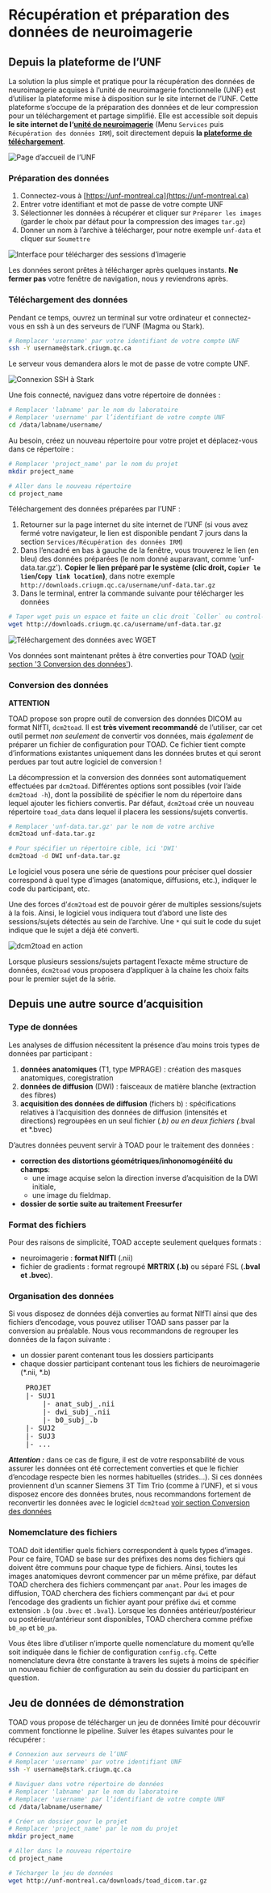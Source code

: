 # Récupération et préparation des données de neuroimagerie

## Depuis la plateforme de l’UNF

La solution la plus simple et pratique pour la récupération des données de neuroimagerie acquises à l’unité de neuroimagerie fonctionnelle (UNF) est d’utiliser la plateforme mise à disposition sur le site internet de l’UNF.
Cette plateforme s’occupe de la préparation des données et de leur compression pour un téléchargement et partage simplifié.
Elle est accessible soit depuis **le site internet de l‘[unité de neuroimagerie](http://www.unf-montreal.ca)** (Menu `Services` puis `Récupération des données IRM`), soit directement depuis **la [plateforme de téléchargement](https://unf-montreal.ca)**.

![Page d’accueil de l’UNF](../figs/unf_website_home.png)

### Préparation des données

1. Connectez-vous à [https://unf-montreal.ca](https://unf-montreal.ca)
2. Entrer votre identifiant et mot de passe de votre compte UNF
3. Sélectionner les données à récupérer et cliquer sur `Préparer les images` (garder le choix par défaut pour la compression des images `tar.gz`)
4. Donner un nom à l’archive à télécharger, pour notre exemple `unf-data` et cliquer sur `Soumettre`

![Interface pour télécharger des sessions d’imagerie](../figs/unf_get_data.png)

Les données seront prêtes à télécharger après quelques instants.
**Ne fermer pas** votre fenêtre de navigation, nous y reviendrons après.

### Téléchargement des données

Pendant ce temps, ouvrez un terminal sur votre ordinateur et connectez-vous en ssh à un des serveurs de l’UNF (Magma ou Stark).

~~~bash
# Remplacer 'username' par votre identifiant de votre compte UNF
ssh -Y username@stark.criugm.qc.ca
~~~ 

Le serveur vous demandera alors le mot de passe de votre compte UNF.

![Connexion SSH à Stark](../figs/terminal_ssh.png)

Une fois connecté, naviguez  dans votre répertoire de données :

~~~bash
# Remplacer 'labname' par le nom du laboratoire 
# Remplacer 'username' par l’identifiant de votre compte UNF
cd /data/labname/username/
~~~

Au besoin, créez un nouveau répertoire pour votre projet et déplacez-vous dans ce répertoire :

~~~bash
# Remplacer 'project_name' par le nom du projet
mkdir project_name

# Aller dans le nouveau répertoire
cd project_name
~~~

Téléchargement des données préparées par l’UNF :

1. Retourner sur la page internet du site internet de l’UNF (si vous avez fermé votre navigateur, le lien est disponible pendant 7 jours dans la section `Services/Récupération des données IRM`)
2. Dans l’encadré en bas à gauche de la fenêtre, vous trouverez le lien (en bleu) des données préparées (le nom donné auparavant, comme 'unf-data.tar.gz'). **Copier le lien préparé par le système (clic droit, `Copier le lien`/`Copy link location`)**, dans notre exemple `http://downloads.criugm.qc.ca/username/unf-data.tar.gz`
3. Dans le terminal, entrer la commande suivante pour télécharger les données

~~~bash
# Taper wget puis un espace et faite un clic droit `Coller` ou control-shift-v
wget http://downloads.criugm.qc.ca/username/unf-data.tar.gz
~~~

![Téléchargement des données avec WGET](../figs/terminal_wget.png)

Vos données sont maintenant prêtes à être converties pour TOAD ([voir section '3 Conversion des données'](#conversion)).

### <a name=conversion></a>Conversion des données

**ATTENTION**

TOAD propose son propre outil de conversion des données DICOM au format NIfTI, `dcm2toad`.
Il est **très vivement recommandé** de l’utiliser, car cet outil permet *non seulement* de convertir vos données, mais *également* de préparer un fichier de configuration pour TOAD.
Ce fichier tient compte d’informations existantes uniquement dans les données brutes et qui seront perdues par tout autre logiciel de conversion !

La décompression et la conversion des données sont automatiquement effectuées par `dcm2toad`.
Différentes options sont possibles (voir l’aide `dcm2toad -h`), dont la possibilité de spécifier le nom du répertoire dans lequel ajouter les fichiers convertis.
Par défaut, `dcm2toad` crée un nouveau répertoire `toad_data` dans lequel il placera les sessions/sujets convertis.

~~~bash
# Remplacer 'unf-data.tar.gz' par le nom de votre archive
dcm2toad unf-data.tar.gz

# Pour spécifier un répertoire cible, ici 'DWI'
dcm2toad -d DWI unf-data.tar.gz
~~~

Le logiciel vous posera une série de questions pour préciser quel dossier correspond à quel type d’images (anatomique, diffusions, etc.), indiquer le code du participant, etc.

Une des forces d’`dcm2toad` est de pouvoir gérer de multiples sessions/sujets à la fois.
Ainsi, le logiciel vous indiquera tout d’abord une liste des sessions/sujets détectés au sein de l’archive.
Une `*` qui suit le code du sujet indique que le sujet a déjà été converti.

![dcm2toad en action](../figs/terminal_convert_subjects.png)

Lorsque plusieurs sessions/sujets partagent l’exacte même structure de données, `dcm2toad` vous proposera d’appliquer à la chaine les choix faits pour le premier sujet de la série.

<!-- FIXME Add screenshot identical type -->


## Depuis une autre source d’acquisition 

### Type de données 

Les analyses de diffusion nécessitent la présence d’au moins trois types de données par participant :

1. **données anatomiques** (T1, type MPRAGE) : création des masques anatomiques, coregistration
2. **données de diffusion** (DWI) : faisceaux de matière blanche (extraction des fibres)
3. **acquisition des données de diffusion** (fichers b) : spécifications relatives à l’acquisition des données de diffusion (intensités et directions) regroupées en un seul fichier (*.b) ou en deux fichiers (*.bval et *.bvec)

D’autres données peuvent servir à TOAD pour le traitement des données :

- **correction des distortions géométriques/inhonomogénéité du champs**: 
    - une image acquise selon la direction inverse d’acquisition de la DWI initiale,
    - une image du fieldmap.
- **dossier de sortie suite au traitement Freesurfer**

### Format des fichiers

Pour des raisons de simplicité, TOAD accepte seulement quelques formats :

- neuroimagerie : **format NIfTI** (.nii) 
- fichier de gradients :  format regroupé **MRTRIX (.b)** ou séparé FSL (**.bval et .bvec**).


### Organisation des données

Si vous disposez de données déjà converties au format NIfTI ainsi que des fichiers d’encodage, vous pouvez utiliser TOAD sans passer par la conversion au préalable.
Nous vous recommandons de regrouper les données de la façon suivante :

- un dossier parent contenant tous les dossiers participants
- chaque dossier participant contenant tous les fichiers de neuroimagerie (\*.nii, \*.b) 

<pre>
    PROJET  
    |- SUJ1  
        |- anat_subj_.nii  
        |- dwi_subj_.nii  
        |- b0_subj_.b  
    |- SUJ2  
    |- SUJ3  
    |- ...  
</pre>
    
***Attention :*** dans ce cas de figure, il est de votre responsabilité de vous assurer les données ont été correctement converties et que le fichier d’encodage respecte bien les normes habituelles (strides...). 
Si ces données proviennent d’un scanner Siemens 3T Tim Trio (comme à l’UNF), et si vous disposez encore des données brutes, nous recommandons fortement de reconvertir les données avec le logiciel `dcm2toad` [voir section Conversion des données](#conversion)


### Nomemclature des fichiers

TOAD doit identifier quels fichiers correspondent à quels types d’images. 
Pour ce faire, TOAD se base sur des préfixes des noms des fichiers qui doivent être communs pour chaque type de fichiers.
Ainsi, toutes les images anatomiques devront commencer par un même préfixe, par défaut TOAD cherchera des fichiers commençant par `anat`.
Pour les images de diffusion, TOAD cherchera des fichiers commençant par `dwi` et pour l’encodage des gradients un fichier ayant pour préfixe `dwi` et comme extension `.b` (ou `.bvec` et `.bval`). 
Lorsque les données antérieur/postérieur ou postérieur/antérieur sont disponibles, TOAD cherchera comme préfixe `b0_ap` et `b0_pa`.

Vous êtes libre d’utiliser n’importe quelle nomenclature du moment qu’elle soit indiquée dans le fichier de configuration `config.cfg`. 
Cette nomenclature devra être constante à travers les sujets à moins de spécifier un nouveau fichier de configuration au sein du dossier du participant en question.


## Jeu de données de démonstration

TOAD vous propose de télécharger un jeu de données limité pour découvrir comment fonctionne le pipeline.
Suiver les étapes suivantes pour le récupérer :

~~~bash
# Connexion aux serveurs de l‘UNF
# Remplacer 'username' par votre identifiant UNF
ssh -Y username@stark.criugm.qc.ca

# Naviguer dans votre répertoire de données
# Remplacer 'labname' par le nom du laboratoire 
# Remplacer 'username' par l’identifiant de votre compte UNF
cd /data/labname/username/

# Créer un dossier pour le projet 
# Remplacer 'project_name' par le nom du projet
mkdir project_name

# Aller dans le nouveau répertoire
cd project_name

# Técharger le jeu de données
wget http://unf-montreal.ca/downloads/toad_dicom.tar.gz
~~~
